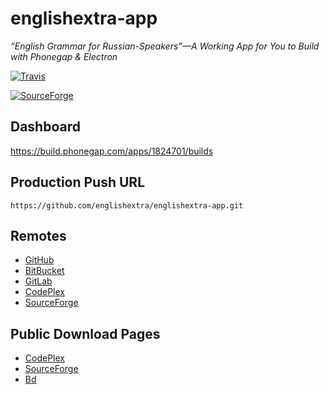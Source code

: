 # englishextra-app

*“English Grammar for Russian-Speakers”—A Working App for You to Build with Phonegap & Electron*

[![Travis](https://img.shields.io/travis/englishextra/englishextra-app.svg)](https://github.com/englishextra/englishextra-app)

[![SourceForge](https://img.shields.io/sourceforge/dm/englishextra-app.svg)](https://sourceforge.net/projects/englishextra-app/)

## Dashboard

<https://build.phonegap.com/apps/1824701/builds>

## Production Push URL

```
https://github.com/englishextra/englishextra-app.git
```

## Remotes

- [GitHub](https://github.com/englishextra/englishextra-app)
- [BitBucket](https://bitbucket.org/englishextra/englishextra-app)
- [GitLab](https://gitlab.com/englishextra/englishextra-app)
- [CodePlex](https://englishextraapp.codeplex.com/SourceControl/latest)
- [SourceForge](https://sourceforge.net/p/englishextra-app/code/)

## Public Download Pages

- [CodePlex](https://englishextraapp.codeplex.com/releases/)
- [SourceForge](https://sourceforge.net/projects/englishextra-app/files/)
- [Bd](https://build.phonegap.com/apps/1824701/share)